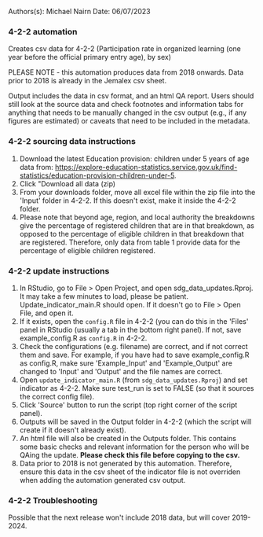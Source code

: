 Authors(s): Michael Nairn
Date: 06/07/2023

### 4-2-2 automation

Creates csv data for 4-2-2 (Participation rate in organized learning (one year before the official primary entry age), by sex) 

PLEASE NOTE - this automation produces data from 2018 onwards. Data prior to 2018 is already in the Jemalex csv sheet. 



Output includes the data in csv format, and an html QA report. Users should still look at the source data and check footnotes and information tabs for anything that needs to be manually changed in the csv output (e.g., if any figures are estimated) or caveats that need to be included in the metadata. 


### 4-2-2 sourcing data instructions

1) Download the latest Education provision: children under 5 years of age data from: https://explore-education-statistics.service.gov.uk/find-statistics/education-provision-children-under-5. 
2) Click "Download all data (zip) 
3) From your downloads folder, move all excel file within the zip file into the 'Input' folder in 4-2-2.  If this doesn't exist, make it inside the 4-2-2 folder.
4) Please note that beyond age, region, and local authority the breakdowns give the percentage of registered children that are in that breakdown, as opposed to the percentage of eligible children in that breakdown that are registered. Therefore, only data from table 1 provide data for the percentage of eligible children registered. 





### 4-2-2 update instructions

1) In RStudio, go to File > Open Project, and open sdg_data_updates.Rproj. It may take a few minutes to load, please be patient. Update_indicator_main.R should open. If it doesn't go to File > Open File, and open it. 
4) If it exists, open the `config.R` file in 4-2-2 (you can do this in the 'Files' panel in RStudio (usually a tab in the bottom right panel). If not, save example_config.R as `config.R` in 4-2-2.
5) Check the configurations (e.g. filename) are correct, and if not correct them and save. For example, if you have had to save example_config.R as config.R, make sure 'Example_Input' and 'Example_Output' are changed to 'Input' and 'Output' and the file names are correct. 
6) Open `update_indicator_main.R` (from `sdg_data_updates.Rproj`) and set indicator as 4-2-2. Make sure test_run is set to FALSE (so that it sources the correct config file). 
7) Click 'Source' button to run the script (top right corner of the script panel).  
8) Outputs will be saved in the Output folder in 4-2-2 (which the script will create if it doesn't already exist).  
9) An html file will also be created in the Outputs folder. This contains some basic checks and relevant information for the person who will be QAing the update. **Please check this file before copying to the csv.** 
10) Data prior to 2018 is not generated by this automation. Therefore, ensure this data in the csv sheet of the indicator file is not overriden when adding the automation generated csv output. 


### 4-2-2 Troubleshooting

Possible that the next release won't include 2018 data, but will cover 2019-2024. 


